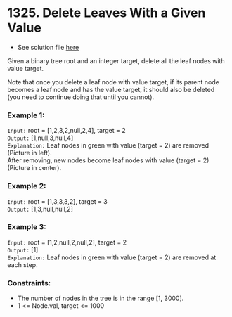 # 1325. Delete Leaves With a Given Value

- See solution file [here](./solution.cpp)

Given a binary tree root and an integer target, delete all the leaf nodes with value target.

Note that once you delete a leaf node with value target, if its parent node becomes a
leaf node and has the value target, it should also be deleted (you need to continue doing
that until you cannot).

### Example 1:

`Input:` root = [1,2,3,2,null,2,4], target = 2  
`Output:` [1,null,3,null,4]  
`Explanation:` Leaf nodes in green with value (target = 2) are removed (Picture in left).   
After removing, new nodes become leaf nodes with value (target = 2) (Picture in center).

### Example 2:

`Input:` root = [1,3,3,3,2], target = 3  
`Output:` [1,3,null,null,2]  

### Example 3:

`Input:` root = [1,2,null,2,null,2], target = 2  
`Output:` [1]  
`Explanation:` Leaf nodes in green with value (target = 2) are removed at each step.  

### Constraints:

- The number of nodes in the tree is in the range [1, 3000].
- 1 <= Node.val, target <= 1000